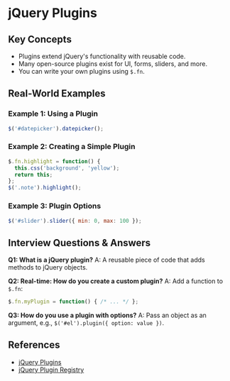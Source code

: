 # jQuery Plugins

## Key Concepts
- Plugins extend jQuery's functionality with reusable code.
- Many open-source plugins exist for UI, forms, sliders, and more.
- You can write your own plugins using `$.fn`.

## Real-World Examples

### Example 1: Using a Plugin
```javascript
$('#datepicker').datepicker();
```

### Example 2: Creating a Simple Plugin
```javascript
$.fn.highlight = function() {
  this.css('background', 'yellow');
  return this;
};
$('.note').highlight();
```

### Example 3: Plugin Options
```javascript
$('#slider').slider({ min: 0, max: 100 });
```

## Interview Questions & Answers

**Q1: What is a jQuery plugin?**
A: A reusable piece of code that adds methods to jQuery objects.

**Q2: Real-time: How do you create a custom plugin?**
A: Add a function to `$.fn`:
```javascript
$.fn.myPlugin = function() { /* ... */ };
```

**Q3: How do you use a plugin with options?**
A: Pass an object as an argument, e.g., `$('#el').plugin({ option: value })`.

## References
- [jQuery Plugins](https://learn.jquery.com/plugins/)
- [jQuery Plugin Registry](https://plugins.jquery.com/)
